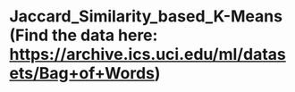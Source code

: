 # Jaccard_Similarity_based_K-Means (Find the data here: https://archive.ics.uci.edu/ml/datasets/Bag+of+Words)
